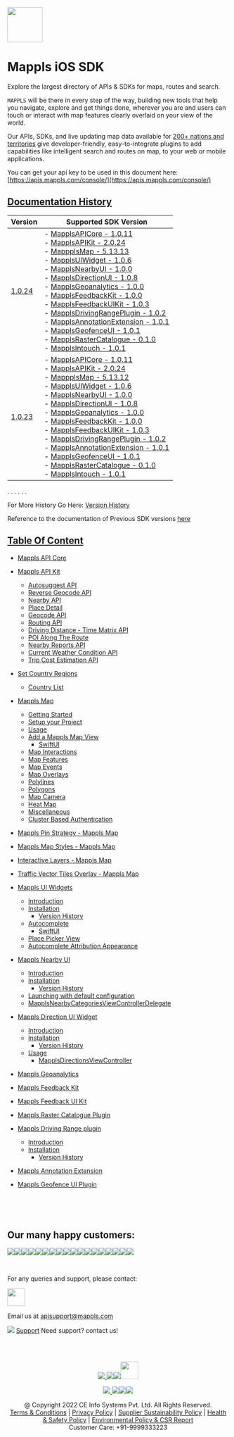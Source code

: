[<img src="https://about.mappls.com/images/mappls-b-logo.svg" height="80"/> </p>](https://www.mapmyindia.com/api)

# Mappls iOS SDK
Explore the largest directory of APIs & SDKs for maps, routes and search.

`MAPPLS` will be there in every step of the way, building new tools that help you navigate, explore and get things done, wherever you are and users can touch or interact with map features clearly overlaid on your view of the world.

Our APIs, SDKs, and live updating map data available for [200+ nations and territories](https://github.com/MapmyIndia/mapmyindia-rest-api/blob/master/docs/countryISO.md) give developer-friendly, easy-to-integrate plugins to add capabilities like intelligent
search and routes on map, to your web or mobile applications.

You can get your api key to be used in this document here: [https://apis.mappls.com/console/](https://apis.mappls.com/console/)

## [Documentation History](#Documentation-History)

| Version | Supported SDK Version |
| ------- | --------------------- |
| [1.0.24](./docs/v1.0.24/README.md) | - [MapplsAPICore - 1.0.11](./docs/v1.0.24/MapplsAPICore.md) <br/> - [MapplsAPIKit - 2.0.24](./docs/v1.0.24/MapplsAPIKit.md) <br/> - [MappplsMap - 5.13.13](./docs/v1.0.24/MapplsMap.md#Vector-iOS-Map) <br/> - [MapplsUIWidget - 1.0.6](./docs/v1.0.24/MapplsUIWidgets.md) <br/> - [MapplsNearbyUI - 1.0.0](./docs/v1.0.24/MapplsNearbyUI.md) <br/> - [MapplsDirectionUI - 1.0.8](./docs/v1.0.24/MapplsDirectionUI.md) <br/> - [MapplsGeoanalytics - 1.0.0](./docs/v1.0.24/MapplsGeoanalytics.md) <br/> - [MapplsFeedbackKit - 1.0.0](./docs/v1.0.24/MapplsFeedbackKit.md) <br/> - [MapplsFeedbackUIKit - 1.0.3](./docs/v1.0.24/MapplsFeedbackUIKit.md) <br/> - [MapplsDrivingRangePlugin - 1.0.2](./docs/v1.0.24/MapplsDrivingRangePlugin.md) <br/> - [MapplsAnnotationExtension - 1.0.1](./docs/v1.0.24/MapplsAnnotationExtension.md) <br/> - [MapplsGeofenceUI - 1.0.1](./docs/v1.0.24/MapplsGeofenceUI.md) <br/> - [MapplsRasterCatalogue - 0.1.0](./docs/v1.0.24/RasterCatalouge.md) <br/> - [MapplsIntouch - 1.0.1](./docs/v1.0.24/MapplsIntouch.md)|
| [1.0.23](./docs/v1.0.23/README.md) | - [MapplsAPICore - 1.0.11](./docs/v1.0.23/MapplsAPICore.md) <br/> - [MapplsAPIKit - 2.0.24](./docs/v1.0.23/MapplsAPIKit.md) <br/> - [MappplsMap - 5.13.12](./docs/v1.0.23/MapplsMap.md#Vector-iOS-Map) <br/> - [MapplsUIWidget - 1.0.6](./docs/v1.0.23/MapplsUIWidgets.md) <br/> - [MapplsNearbyUI - 1.0.0](./docs/v1.0.23/MapplsNearbyUI.md) <br/> - [MapplsDirectionUI - 1.0.8](./docs/v1.0.23/MapplsDirectionUI.md) <br/> - [MapplsGeoanalytics - 1.0.0](./docs/v1.0.23/MapplsGeoanalytics.md) <br/> - [MapplsFeedbackKit - 1.0.0](./docs/v1.0.23/MapplsFeedbackKit.md) <br/> - [MapplsFeedbackUIKit - 1.0.3](./docs/v1.0.23/MapplsFeedbackUIKit.md) <br/> - [MapplsDrivingRangePlugin - 1.0.2](./docs/v1.0.23/MapplsDrivingRangePlugin.md) <br/> - [MapplsAnnotationExtension - 1.0.1](./docs/v1.0.23/MapplsAnnotationExtension.md) <br/> - [MapplsGeofenceUI - 1.0.1](./docs/v1.0.23/MapplsGeofenceUI.md) <br/> - [MapplsRasterCatalogue - 0.1.0](./docs/v1.0.23/RasterCatalouge.md) <br/> - [MapplsIntouch - 1.0.1](./docs/v1.0.23/MapplsIntouch.md)|
. . . . . .

For More History Go Here: [Version History](./Version-History.md)

Reference to the documentation of Previous SDK versions [here](https://github.com/mappls-api/mapmyindia-maps-vectorSDK-iOS)

## [Table Of Content](#Table-Of-Content)
- [Mappls API Core](./docs/v1.0.24/MapplsAPICore.md)[](#Mappls-API-Core)

- [Mappls API Kit](./docs/v1.0.24/MapplsAPIKit.md)
    * [Autosuggest API](./docs/v1.0.24/MapplsAPIKit.md#Autosuggest-API)
    * [Reverse Geocode API](./docs/v1.0.24/MapplsAPIKit.md#Reverse-Geocoding-API)
    * [Nearby API](./docs/v1.0.24/MapplsAPIKit.md#Nearby-API)
    * [Place Detail](./docs/v1.0.24/MapplsAPIKit.md#Place-Detail)
    * [Geocode API](./docs/v1.0.24/MapplsAPIKit.md#Geocoding-API)
    * [Routing API](./docs/v1.0.24/MapplsAPIKit.md#Routing-API)
    * [Driving Distance - Time Matrix API](./docs/v1.0.24/MapplsAPIKit.md#Driving-Distance-Time-Matrix-API)
    * [POI Along The Route](./docs/v1.0.24/MapplsAPIKit.md#POI-Along-The-Route-API)
    * [Nearby Reports API](./docs/v1.0.24/MapplsAPIKit.md#Nearby-Reports-API)
    * [Current Weather Condition API](./docs/v1.0.24/MapplsAPIKit.md#Current-Weather-Condition-API)
    * [Trip Cost Estimation API](./docs/v1.0.24/MapplsAPIKit.md#Trip-Cost-Estimation-API)

- [Set Country Regions](./docs/v1.0.24/Regions.md)
    - [Country List](https://github.com/mappls-api/mapmyindia-rest-api/blob/master/docs/countryISO.md)

- [Mappls Map](./docs/v1.0.24/MapplsMap.md#Vector-iOS-Map)
    * [Getting Started](./docs/v1.0.24/MapplsMap.md#Getting-Started)
    * [Setup your Project](./docs/v1.0.24/MapplsMap.md#Setup-your-Project)
    * [Usage](./docs/v1.0.24/MapplsMap.md#Usage)    
    * [Add a Mappls Map View](./docs/v1.0.24/MapplsMap.md#Add-a-Mappls-Map-View)
        * [SwiftUI](./docs/v1.0.24/MapplsMap.md#SwiftUI)
    * [Map Interactions](./docs/v1.0.24/MapplsMap.md#Map-Interactions)
    * [Map Features](./docs/v1.0.24/MapplsMap.md#Map-Features)
    * [Map Events](./docs/v1.0.24/MapplsMap.md#Map-Events)
    * [Map Overlays](./docs/v1.0.24/MapplsMap.md#Map-Overlays)
    * [Polylines](./docs/v1.0.24/MapplsMap.md#Polylines)
    * [Polygons](./docs/v1.0.24/MapplsMap.md#Polygons)
    * [Map Camera](./docs/v1.0.24/MapplsMap.md#Map-Camera)
    * [Heat Map](./docs/v1.0.24/MapplsHeatMap.md)
    * [Miscellaneous](./docs/v1.0.24/MapplsMap.md#Miscellaneous)
    * [Cluster Based Authentication](./docs/v1.0.24/MapplsMap.md#Cluster-Based-Authentication)

- [Mappls Pin Strategy - Mappls Map](./docs/v1.0.24/MapplsPinStrategy.md)

- [Mappls Map Styles - Mappls Map](./docs/v1.0.24/MapplsMapStyle.md)

- [Interactive Layers - Mappls Map](./docs/v1.0.24/InteractiveLayers.md)

- [Traffic Vector Tiles Overlay - Mappls Map](./docs/v1.0.24/MapplsTrafficVectorTileOverlay.md)

- [Mappls UI Widgets](./docs/v1.0.24/MapplsUIWidgets.md)
    - [Introduction](./docs/v1.0.24/MapplsUIWidgets.md#Introduction)
    - [Installation](./docs/v1.0.24/MapplsUIWidgets.md#Installation)
        - [Version History](./docs/v1.0.24/MapplsUIWidgets.md#Version-History)
    - [Autocomplete](./docs/v1.0.24/MapplsUIWidgets.md#Autocomplete)
        - [SwiftUI](./docs/v1.0.24/MapplsUIWidgets.md#SwiftUI-Full-Screen-Control)
    - [Place Picker View](./docs/v1.0.24/MapplsUIWidgets.md#Place-Picker-View)
    - [Autocomplete Attribution Appearance](./docs/v1.0.24/MapplsUIWidgets.md#Autocomplete-Attribution-Appearance)

- [Mappls Nearby UI](./docs/v1.0.24/MapplsNearbyUI.md)
    - [Introduction](./docs/v1.0.24/MapplsNearbyUI.md#Introduction)
    - [Installation](./docs/v1.0.24/MapplsNearbyUI.md#Installation)
        - [Version History](./docs/v1.0.24/MapplsNearbyUI.md#Version-History)
    - [Launching with default configuration](./docs/v1.0.24/MapplsNearbyUI.md#Launching-with-default-configuration)
    - [MapplsNearbyCategoriesViewControllerDelegate](./docs/v1.0.24/MapplsNearbyUI.md#MapplsNearbyCategoriesViewControllerDelegate)

- [Mappls Direction UI Widget](./docs/v1.0.24/MapplsDirectionUI.md)
    - [Introduction](./docs/v1.0.24/MapplsDirectionUI.md#Introduction)
    - [Installation](./docs/v1.0.24/MapplsDirectionUI.md#Installation)
        - [Version History](./docs/v1.0.24/MapplsDirectionUI.md#Version-History)
    - [Usage](./docs/v1.0.24/MapplsDirectionUI.md#Usage)
        - [MapplsDirectionsViewController](./docs/v1.0.24/MapplsDirectionUI.md#MapplsDirectionsViewController)

- [Mappls Geoanalytics](./docs/v1.0.24/MapplsGeoanalytics.md)

- [Mappls Feedback Kit](./docs/v1.0.24/MapplsFeedbackKit.md)

- [Mappls Feedback UI Kit](./docs/v1.0.24/MapplsFeedbackUIKit.md)

- [Mappls Raster Catalogue Plugin](./docs/v1.0.24/RasterCatalouge.md)

- [Mappls Driving Range plugin](./docs/v1.0.24/MapplsDrivingRangePlugin.md)
  - [Introduction](./docs/v1.0.24/MapplsDrivingRangePlugin.md#Introduction)
  - [Installation](./docs/v1.0.24/MapplsDrivingRangePlugin.md#Installation)
      - [Version History](./docs/v1.0.24/MapplsDrivingRangePlugin.md#Version-History)

- [Mappls Annotation Extension](./docs/v1.0.24/MapplsAnnotationExtension.md)

- [Mappls Geofence UI Plugin](./docs/v1.0.24/MapplsGeofenceUI.md)

<br><br><br>

## Our many happy customers:

![](https://www.mapmyindia.com/api/img/logos1/PhonePe.png)![](https://www.mapmyindia.com/api/img/logos1/Arya-Omnitalk.png)![](https://www.mapmyindia.com/api/img/logos1/delhivery.png)![](https://www.mapmyindia.com/api/img/logos1/hdfc.png)![](https://www.mapmyindia.com/api/img/logos1/TVS.png)![](https://www.mapmyindia.com/api/img/logos1/Paytm.png)![](https://www.mapmyindia.com/api/img/logos1/FastTrackz.png)![](https://www.mapmyindia.com/api/img/logos1/ICICI-Pru.png)![](https://www.mapmyindia.com/api/img/logos1/LeanBox.png)![](https://www.mapmyindia.com/api/img/logos1/MFS.png)![](https://www.mapmyindia.com/api/img/logos1/TTSL.png)![](https://www.mapmyindia.com/api/img/logos1/Novire.png)![](https://www.mapmyindia.com/api/img/logos1/OLX.png)![](https://www.mapmyindia.com/api/img/logos1/sun-telematics.png)![](https://www.mapmyindia.com/api/img/logos1/Sensel.png)![](https://www.mapmyindia.com/api/img/logos1/TATA-MOTORS.png)![](https://www.mapmyindia.com/api/img/logos1/Wipro.png)![](https://www.mapmyindia.com/api/img/logos1/Xamarin.png)

<br>

For any queries and support, please contact:

[<img src="https://about.mappls.com/images/mappls-b-logo.svg" height="40"/> </p>](https://about.mappls.com/api/)

Email us at [apisupport@mappls.com](mailto:apisupport@mappls.com)

![](https://www.mapmyindia.com/api/img/icons/support.png)
[Support](https://about.mappls.com/contact/)
Need support? contact us!

<br></br>

[<p align="center"> <img src="https://www.mapmyindia.com/api/img/icons/stack-overflow.png"/> ](https://stackoverflow.com/questions/tagged/mappls-api)[![](https://www.mapmyindia.com/api/img/icons/blog.png)](https://about.mappls.com/blog/)[![](https://www.mapmyindia.com/api/img/icons/gethub.png)](https://github.com/mappls-api)[<img src="https://mmi-api-team.s3.ap-south-1.amazonaws.com/API-Team/npm-logo.one-third%5B1%5D.png" height="40"/> </p>](https://www.npmjs.com/org/mapmyindia) 

[<p align="center"> <img src="https://www.mapmyindia.com/june-newsletter/icon4.png"/> ](https://www.facebook.com/Mapplsofficial)[![](https://www.mapmyindia.com/june-newsletter/icon2.png)](https://twitter.com/mappls)[![](https://www.mapmyindia.com/newsletter/2017/aug/llinkedin.png)](https://www.linkedin.com/company/mappls/)[![](https://www.mapmyindia.com/june-newsletter/icon3.png)](https://www.youtube.com/channel/UCAWvWsh-dZLLeUU7_J9HiOA)

<div align="center">@ Copyright 2022 CE Info Systems Pvt. Ltd. All Rights Reserved.</div>

<div align="center"> <a href="https://about.mappls.com/api/terms-&-conditions">Terms & Conditions</a> | <a href="https://www.mappls.com/about/privacy-policy">Privacy Policy</a> | <a href="https://www.mappls.com/pdf/mappls-sustainability-policy-healt-labour-rules-supplir-sustainability.pdf">Supplier Sustainability Policy</a> | <a href="https://www.mappls.com/pdf/Health-Safety-Management.pdf">Health & Safety Policy</a> | <a href="https://www.mappls.com/pdf/Environment-Sustainability-Policy-CSR-Report.pdf">Environmental Policy & CSR Report</a>

<div align="center">Customer Care: +91-9999333223</div>
